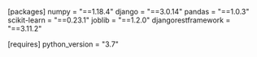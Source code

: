 [packages]
numpy = "==1.18.4"
django = "==3.0.14"
pandas = "==1.0.3"
scikit-learn = "==0.23.1"
joblib = "==1.2.0"
djangorestframework = "==3.11.2"

[requires]
python_version = "3.7"
